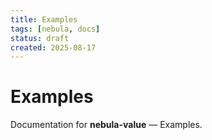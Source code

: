 ```yaml
---
title: Examples
tags: [nebula, docs]
status: draft
created: 2025-08-17
---
```


# Examples

Documentation for **nebula-value** — Examples.
